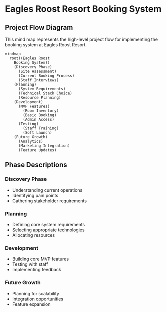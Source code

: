# Eagles Roost Resort Booking System

## Project Flow Diagram

This mind map represents the high-level project flow for implementing the booking system at Eagles Roost Resort.

```mermaid
mindmap
  root((Eagles Roost
    Booking System))
    (Discovery Phase)
      (Site Assessment)
      (Current Booking Process)
      (Staff Interviews)
    (Planning)
      (System Requirements)
      (Technical Stack Choice)
      (Resource Planning)
    (Development)
      (MVP Features)
        (Room Inventory)
        (Basic Booking)
        (Admin Access)
      (Testing)
        (Staff Training)
        (Soft Launch)
    (Future Growth)
      (Analytics)
      (Marketing Integration)
      (Feature Updates)
```

## Phase Descriptions

### Discovery Phase
- Understanding current operations
- Identifying pain points
- Gathering stakeholder requirements

### Planning
- Defining core system requirements
- Selecting appropriate technologies
- Allocating resources

### Development
- Building core MVP features
- Testing with staff
- Implementing feedback

### Future Growth
- Planning for scalability
- Integration opportunities
- Feature expansion